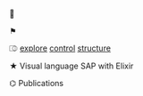 👋

⚑ 

⎄
[explore](https://arc.net/gift/c87aecdd)
[control](https://app.warp.dev/referral/EJR5XJ)
[structure](https://obsidian.md/)

★ 
Visual language
SAP with Elixir

⌬ Publications



